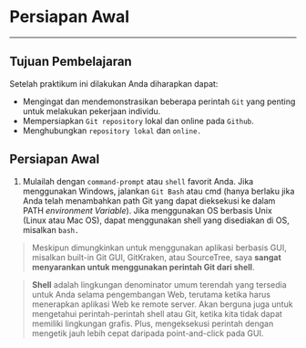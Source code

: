 # Persiapan Awal

----

## Tujuan Pembelajaran

Setelah praktikum ini dilakukan Anda diharapkan dapat:

* Mengingat dan mendemonstrasikan beberapa perintah `Git` yang penting untuk melakukan pekerjaan individu.
* Mempersiapkan `Git repository` lokal dan online pada `Github`.
* Menghubungkan `repository lokal` dan `online.`

## Persiapan Awal

1. Mulailah dengan `command-prompt` atau `shell` favorit Anda. Jika menggunakan Windows, jalankan `Git Bash` atau cmd (hanya berlaku jika Anda telah menambahkan path Git yang dapat dieksekusi ke dalam PATH *environment Variable*). Jika menggunakan OS berbasis Unix (Linux atau Mac OS), dapat menggunakan shell yang disediakan di OS, misalkan `bash.`

> Meskipun dimungkinkan untuk menggunakan aplikasi berbasis GUI, misalkan built-in Git GUI, GitKraken, atau SourceTree, saya **sangat menyarankan untuk menggunakan perintah Git dari shell**. 

> **Shell** adalah lingkungan denominator umum terendah yang tersedia untuk Anda selama pengembangan Web, terutama ketika harus menerapkan aplikasi Web ke remote server. Akan berguna juga untuk mengetahui perintah-perintah shell atau Git, ketika kita tidak dapat memiliki lingkungan grafis. Plus, mengeksekusi perintah dengan mengetik jauh lebih cepat daripada point-and-click pada GUI.